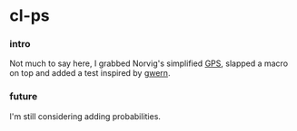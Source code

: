 # cl-ps

### intro
Not much to say here, I grabbed Norvig's simplified [GPS](https://norvig.github.io/paip-lisp/#/chapter4), slapped a macro on top and added a test inspired by [gwern](https://gwern.net/socks).

### future
I'm still considering adding probabilities.
